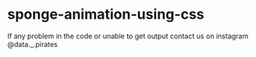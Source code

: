 # sponge-animation-using-css
If any problem in the code or unable to get output contact us on instagram @data._.pirates
